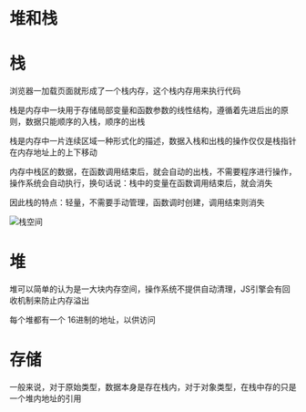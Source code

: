 # 堆和栈

# 栈

浏览器一加载页面就形成了一个栈内存，这个栈内存用来执行代码

栈是内存中一块用于存储局部变量和函数参数的线性结构，遵循着先进后出的原则，数据只能顺序的入栈，顺序的出栈

栈是内存中一片连续区域一种形式化的描述，数据入栈和出栈的操作仅仅是栈指针在内存地址上的上下移动

内存中栈区的数据，在函数调用结束后，就会自动的出栈，不需要程序进行操作，操作系统会自动执行，换句话说：栈中的变量在函数调用结束后，就会消失

因此栈的特点：轻量，不需要手动管理，函数调时创建，调用结束则消失

![栈空间]()

# 堆

堆可以简单的认为是一大块内存空间，操作系统不提供自动清理，JS引擎会有回收机制来防止内存溢出

每个堆都有一个 16进制的地址，以供访问

# 存储

一般来说，对于原始类型，数据本身是存在栈内，对于对象类型，在栈中存的只是一个堆内地址的引用



